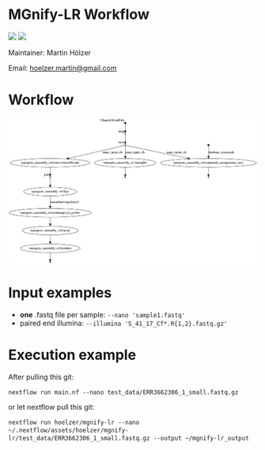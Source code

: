 # MGnify-LR Workflow

![](https://img.shields.io/badge/nextflow-19.10.0-brightgreen)
![](https://img.shields.io/badge/uses-docker-blue.svg)

Maintainer: Martin H&ouml;lzer

Email: hoelzer.martin@gmail.com

# Workflow

![chart](figures/chart.png)

# Input examples

* **one** .fastq file per sample: `--nano 'sample1.fastq'`
* paired end illumina: `--illumina 'S_41_17_Cf*.R{1,2}.fastq.gz'`

# Execution example

After pulling this git:
```
nextflow run main.nf --nano test_data/ERR3662306_1_small.fastq.gz
```

or let nextflow pull this git:

```
nextflow run hoelzer/mgnify-lr --nano ~/.nextflow/assets/hoelzer/mgnify-lr/test_data/ERR3662306_1_small.fastq.gz --output ~/mgnify-lr_output
```